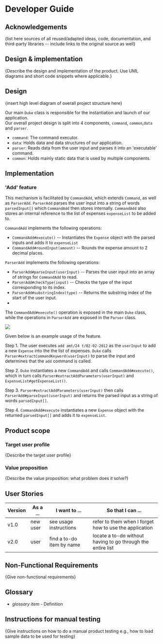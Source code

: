 # Developer Guide

## Acknowledgements

{list here sources of all reused/adapted ideas, code, documentation, and third-party libraries -- include links to the original source as well}

## Design & implementation
{Describe the design and implementation of the product. Use UML diagrams and short code snippets where applicable.}
## Design
{insert high level diagram of overall project structure here}

Our main `Duke` class is responsible for the instantiation and launch of our application.  
Our overall project design is split into 4 components, `command`, `common`,`data` and `parser`.
 - `command`: The command executor.
 - `data`: Holds data and data structures of our application.
 - `parser`: Reads data from the user input and parses it into an 'executable' command.
 - `common`: Holds mainly static data that is used by multiple components.

## Implementation
### 'Add' feature
This mechanism is facilitated by `CommandAdd`, which extends `Command`, as well as `ParserAdd`. `ParserAdd` parses the 
user input into a string of words `parsedInput[]` which `CommandAdd` then stores internally. `CommandAdd` also stores an 
internal reference to the list of expenses `expenseList` to be added to.

`CommandAdd` implements the following operations:
 - `CommandAdd#execute()` -- Instantiates the `Expense` object with the parsed inputs and adds it to `expenseList`
 - `CommandAdd#roundInput(amount)` -- Rounds the expense amount to 2 decimal places. 

`ParserAdd` implements the following operations:
 - `ParserAdd#parseInput(userInput)` -- Parses the user input into an array of strings for `CommandAdd` to read.
 - `ParserAdd#checkType(input)` -- Checks the type of the input corresponding to its index.
 - `ParserAdd#substringIndex(type)` -- Returns the substring index of the start of the user input.
 - 
The `CommandAdd#execute()` operation is exposed in the main `Duke` class, while the operations in `ParserAdd` are
exposed in the `Parser` class.

![](./diagrams/AddFeature.puml)

Given below is an example usage of the feature.

Step 1. The user executes `add amt/24 t/02-02-2012` as the `userInput` to add a new `Expense` into the the list of 
expenses. `Duke` calls `Parser#extractCommandKeyword(userInput)` to parse the input and determines that the `add` command is called.

Step 2. `Duke` instantiates a new `CommandAdd` and calls `CommandAdd#execute()`, which in turn calls 
`Parser#extractAddParameters(userInput)` and `ExpenseList#getExpenseList()`.

Step 3. `Parser#extractAddParameters(userInput)` then calls `ParserAdd#parseInput(userInput)` and returns the parsed 
input as a string of words `parsedInput[]`.

Step 4. `CommandAdd#execute` instantiates a new `Expense` object with the returned `parsedInput[]` and adds it to
`expenseList`.

## Product scope
### Target user profile

{Describe the target user profile}

### Value proposition

{Describe the value proposition: what problem does it solve?}

## User Stories

|Version| As a ... | I want to ... | So that I can ...|
|--------|----------|---------------|------------------|
|v1.0|new user|see usage instructions|refer to them when I forget how to use the application|
|v2.0|user|find a to-do item by name|locate a to-do without having to go through the entire list|

## Non-Functional Requirements

{Give non-functional requirements}

## Glossary

* *glossary item* - Definition

## Instructions for manual testing

{Give instructions on how to do a manual product testing e.g., how to load sample data to be used for testing}
